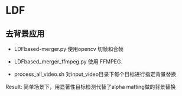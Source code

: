 # LDF


## 去背景应用


- LDFbased-merger.py 使用opencv 切帧和合帧

- LDFbased_merger_ffmpeg.py 使用 FFMPEG.

- process_all_video.sh 对input_video目录下每个目标进行指定背景替换

Result: 简单场景下，用显著性目标检测代替了alpha matting做的背景替换
